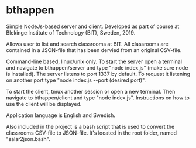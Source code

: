 # bthappen

Simple NodeJs-based server and client. Developed as part of course at Blekinge Institute of Technology (BIT), Sweden, 2019.

Allows user to list and search classrooms at BIT. All classrooms are contained in a JSON-file that has been dervied from an original CSV-file.

Command-line based, linux/unix only. To start the server open a terminal and navigate to bthappen/server and type "node index.js" (make sure node is installed). 
The server listens to port 1337 by default. To request it listening on another port type "node index.js --port (desired port)".

To start the client, tmux another session or open a new terminal. Then navigate to bthappen/client and type "node index.js". Instructions on how to use the client will be displayed.
  
Application language is English and Swedish.

Also included in the project is a bash script that is used to convert the classrooms CSV-file to JSON-file. It's located in the root folder, named "salar2json.bash".
